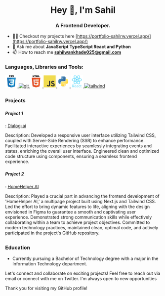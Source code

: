 <h1 align="center">Hey 👋, I'm Sahil</h1>
<h3 align="center">A Frontend Developer.</h3>

- 👨‍💻 Checkout my projects here [https://portfolio-sahilrw.vercel.app/](https://portfolio-sahilrw.vercel.app/)
- 💬 Ask me about **JavaScript TypeScript React and Python**
- 📫 How to reach me **sahilwankhade025@gmail.com**

<h3 align="left">Languages, Libraries and Tools:</h3>
<p align="left"> <a href="https://www.w3schools.com/css/" target="_blank" rel="noreferrer"> <img src="https://raw.githubusercontent.com/devicons/devicon/master/icons/css3/css3-original-wordmark.svg" alt="css3" width="40" height="40"/> </a> <a href="https://git-scm.com/" target="_blank" rel="noreferrer"> <img src="https://www.vectorlogo.zone/logos/git-scm/git-scm-icon.svg" alt="git" width="40" height="40"/> </a> <a href="https://www.w3.org/html/" target="_blank" rel="noreferrer"> <img src="https://raw.githubusercontent.com/devicons/devicon/master/icons/html5/html5-original-wordmark.svg" alt="html5" width="40" height="40"/> </a> <a href="https://developer.mozilla.org/en-US/docs/Web/JavaScript" target="_blank" rel="noreferrer"> <img src="https://raw.githubusercontent.com/devicons/devicon/master/icons/javascript/javascript-original.svg" alt="javascript" width="40" height="40"/> </a> <a href="https://www.python.org" target="_blank" rel="noreferrer"> <img src="https://raw.githubusercontent.com/devicons/devicon/master/icons/python/python-original.svg" alt="python" width="40" height="40"/> </a> <a href="https://reactjs.org/" target="_blank" rel="noreferrer"> <img src="https://raw.githubusercontent.com/devicons/devicon/master/icons/react/react-original-wordmark.svg" alt="react" width="40" height="40"/> </a> <a href="https://tailwindcss.com/" target="_blank" rel="noreferrer"> <img src="https://www.vectorlogo.zone/logos/tailwindcss/tailwindcss-icon.svg" alt="tailwind" width="40" height="40"/> </a> </p>

## <h3 align='left'>Projects</h3>
### <h5>Project 1</h5>: [Dialog-ai](https://dialog-ai.vercel.app/)
Description: Developed a responsive user interface utilizing Tailwind CSS, coupled with Server-Side Rendering (SSR) to enhance performance. Facilitated interactive experiences by seamlessly integrating events and states, enriching the overall user interface. Engineered clean and optimized code structure using components, ensuring a seamless frontend experience.

### <h5>Project 2</h5>: [HomeHelper AI](https://homehelper.ai/)
Description: Played a crucial part in advancing the frontend development of 'HomeHelper AI,' a multipage project built using Next.js and Tailwind CSS. Led the effort to bring dynamic features to life, aligning with the design envisioned in Figma to guarantee a smooth and captivating user experience. Demonstrated strong communication skills while effectively collaborating within a team to achieve project objectives. Committed to modern technology practices, maintained clean, optimal code, and actively participated in the project's GitHub repository.

## <h3 align='left'>Education</h3>
- Currently pursuing a Bachelor of Technology degree with a major in the Information Technology department.

<p>Let's connect and collaborate on exciting projects! Feel free to reach out via email or connect with me on Twitter. I'm always open to new opportunities<p>
<p>Thank you for visiting my GitHub profile!</p>
